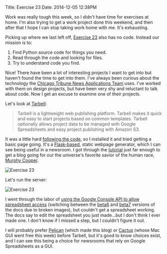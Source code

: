 Title: Exercise 23
Date: 2014-12-05 12:38PM

Work was really tough this week, so I didn't have time for exercises at home. I'm also trying to get a work project done this weekend, and then after that I hope I can stop taking work home with me. It's exhausting.

Picking up where we last left off, [Exercise 23](https://learnpythonthehardway.org/book/ex23.html) also has no code. Instead our mission is to:

1. Find Python source code for things you need.
2. Read through the code and looking for files.
3. Try to understand code you find.

Nice! There have been a lot of interesting projects I want to get into but haven't found the time to get into them. I've always been curious about the technology the [Chicago Tribune News Applications Team](http://blog.apps.chicagotribune.com/) uses. I've worked with them on design projects, but have been very shy and reluctant to talk about code. Now I get an excuse to examine one of their projects.

Let's look at [Tarbell](http://tarbell.tribapps.com/):

> Tarbell is a lightweight web publishing platform. Tarbell makes it quick and easy to start projects based on common templates. Tarbell optionally allows project data to be managed with Google Spreadsheets and easy project publishing with Amazon S3.

It was a little hard [following the code](https://github.com/tarbell-project/tarbell), so I installed it and tried getting a basic page going. It's a [Flask-based](http://flask.pocoo.org/), static webpage generator, which I can see being useful in a newsroom. I got through the [tutorial](http://tarbell.readthedocs.org/en/0.9-beta7/tutorial.html) just far enough to get a blog going for our the universe's favorite savior of the human race, [Murphy Cooper](http://interstellarfilm.wikia.com/wiki/Murphy_Cooper).

![Exercise 23]({filename}/images/ex23-1.png "Exercise 23")

Let's run the server:

![Exercise 23]({filename}/images/ex23-2.png "Exercise 23")

I went through the labor of [using the Google Console API to allow spreadsheet access](http://tarbell.readthedocs.org/en/0.9-beta7/install.html#configure-google-spreadsheet-access-optional) (switching between the [beta6](http://tarbell.readthedocs.org/en/0.9-beta6/tutorial.html) and [beta7](http://tarbell.readthedocs.org/en/0.9-beta7/tutorial.html) versions of the docs due to broken images), but couldn't get a spreadsheet working. The docs say to edit the spreadsheet you just made...but I don't think I ever made one. I don't know if I missed a step, but I couldn't figure it out.

I will probably prefer [Pelican](http://getpelican.com/) (which made this blog) or [Cactus](http://cactusformac.com/) (whose Mac GUI went free this week) before Tarbell, but it's good to know choices exist, and I can see this being a choice for newsrooms that rely on Google Spreadsheets as a GUI.
